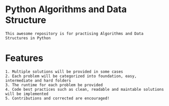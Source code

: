 
# Python Algorithms and Data Structure

    This awesome repository is for practising Algorithms and Data Structures in Python

# Features

    1. Multiple solutions will be provided in some cases
    2. Each problem will be categorized into foundation, easy, intermediate and hard folders
    3. The runtime for each problem be provided
    4. Code best practices such as clean, readable and maintable solutions will be implemented
    5. Contributions and corrected are encouraged!
